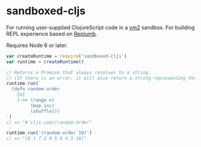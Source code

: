 sandboxed-cljs
==============

For running user-supplied ClojureScript code in a [vm2](https://github.com/patriksimek/vm2) sandbox.
For building REPL experience based on [Replumb](https://github.com/Lambda-X/replumb).

Requires Node 6 or later.

```js
var createRuntime = require('sandboxed-cljs')
var runtime = createRuntime()

// Returns a Promise that always resolves to a string.
// (If there is an error, it will also return a string representing the error.)
runtime.run(`
  (defn random-order
    [n]
    (->> (range n)
         (map inc)
         (shuffle)))
`)
// => "#'cljs.user/random-order"

runtime.run('(random-order 10)')
// => "[8 1 7 2 9 5 6 4 3 10]"
```
